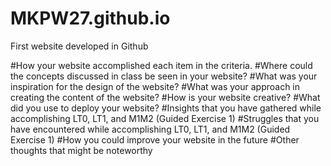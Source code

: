 # MKPW27.github.io
First website developed in Github

#How your website accomplished each item in the criteria.
#Where could the concepts discussed in class be seen in your website?
#What was your inspiration for the design of the website?
#What was your approach in creating the content of the website?
#How is your website creative?
#What did you use to deploy your website?
#Insights that you have gathered while accomplishing LT0, LT1, and M1M2 (Guided Exercise 1)
#Struggles that you have encountered while accomplishing LT0, LT1, and M1M2 (Guided Exercise 1)
#How you could improve your website in the future
#Other thoughts that might be noteworthy
